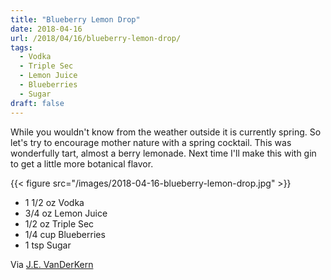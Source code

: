 ```yaml
---
title: "Blueberry Lemon Drop"
date: 2018-04-16
url: /2018/04/16/blueberry-lemon-drop/
tags:
  - Vodka
  - Triple Sec
  - Lemon Juice
  - Blueberries
  - Sugar
draft: false
---
```


While you wouldn't know from the weather outside it is currently spring. So let's try to encourage mother nature with a spring cocktail. This was wonderfully tart, almost a berry lemonade. Next time I'll make this with gin to get a little more botanical flavor.

{{< figure src="/images/2018-04-16-blueberry-lemon-drop.jpg" >}}

* 1 1/2 oz Vodka
* 3/4 oz Lemon Juice
* 1/2 oz Triple Sec
* 1/4 cup Blueberries
* 1 tsp Sugar


Via [J.E. VanDerKern](https://www.instagram.com/p/BI3Y4_6gNw6/)